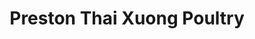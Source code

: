 ---
title: "Preston Thai Xuong Poultry"
url: /preston/preston-thai-xuong-poultry/
shop: Metzgerei
---
